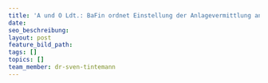 ```yaml
---
title: 'A und O Ldt.: BaFin ordnet Einstellung der Anlagevermittlung an'
date:
seo_beschreibung:
layout: post
feature_bild_path:
tags: []
topics: []
team_member: dr-sven-tintemann
---
```

